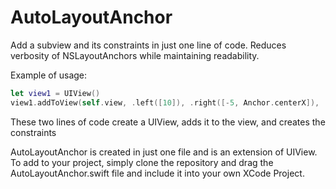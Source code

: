 # AutoLayoutAnchor
Add a subview and its constraints in just one line of code. Reduces verbosity of NSLayoutAnchors while maintaining readability.

Example of usage:
```swift
let view1 = UIView()
view1.addToView(self.view, .left([10]), .right([-5, Anchor.centerX]), .top([28]), .bottom([Anchor.centerY, -10]))
```
These two lines of code create a UIView, adds it to the view, and creates the constraints

AutoLayoutAnchor is created in just one file and is an extension of UIView. To add to your project, simply clone the repository and drag the AutoLayoutAnchor.swift file and include it into your own XCode Project.
